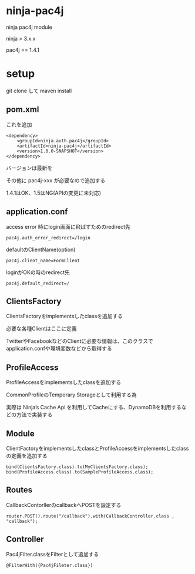 ninja-pac4j
===========

ninja pac4j module

ninja > 3.x.x

pac4j == 1.4.1


setup
===========

git clone して maven install

pom.xml
---------------

これを追加

    <dependency>
        <groupId>ninja.auth.pac4j</groupId>
        <artifactId>ninja-pac4j</artifactId>
        <version>1.0.0-SNAPSHOT</version>
    </dependency>

バージョンは最新を

その他に pac4j-xxx が必要なので追加する

1.4.1はOK、1.5はNG(APIの変更に未対応)

application.conf
---------------

access error 時にlogin画面に飛ばすためのredirect先

    pac4j.auth_error_redirect=/login

defaultのClientName(option)

    pac4j.client_name=FormClient

loginがOKの時のredirect先

    pac4j.default_redirect=/


ClientsFactory
---------------

ClientsFactoryをimplementsしたclassを追加する

必要な各種Clientはここに定義

TwitterやFacebookなどのClientに必要な情報は、このクラスでapplication.confや環境変数などから取得する


ProfileAccess
---------------

ProfileAccessをimplementsしたclassを追加する

CommonProfileのTemporary Storageとして利用する為

実際は Ninja’s Cache Api を利用してCacheにする、DynamoDBを利用するなどの方法で実装する

Module
---------------

ClientFactoryをimplementsしたclassとProfileAccessをimplementsしたclassの定義を追加する

    bind(ClientsFactory.class).to(MyClientsFactory.class);
    bind(ProfileAccess.class).to(SampleProfileAccess.class);


Routes
---------------
CallbackContorllerのcallbackへPOSTを設定する

    router.POST().route("/callback").with(CallbackController.class , "callback");


Controller
---------------
Pac4jFilter.classをFilterとして追加する

    @FilterWith({Pac4jFileter.class})


